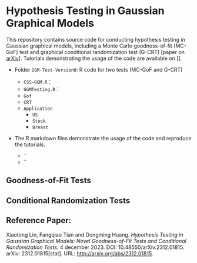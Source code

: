 # Hypothesis Testing in Gaussian Graphical Models
This repository contains source code for conducting hypothesis testing in Gaussian graphical models, including a Monte Carlo goodness-of-fit (MC-GoF) test and graphical conditional randomization test (G-CRT)  [paper on [arXiv](https://arxiv.org/abs/2312.01815)]. Tutorials demonstrating the usage of the code are available on [].

- Folder `GGM-Test-Version0`: R code for two tests (MC-GoF and G-CRT)
  - `CSS-GGM.R`：
  - `GGMTesting.R`：
  - `Gof`
  - `CRT`
  - `Application`
    - `US`
    - `Stock`
    - `Breast`
  
- The R markdown files demonstrate the usage of the code and reproduce the tutorials.
  - ``
  - ``

## Goodness-of-Fit Tests 


## Conditional Randomization Tests

## Reference Paper:   
Xiaotong Lin, Fangqiao Tian and Dongming Huang. *Hypothesis
Testing in Gaussian Graphical Models: Novel Goodness-of-Fit Tests
and Conditional Randomization Tests.* 4 december 2023. DOI:
10.48550/arXiv.2312.01815. arXiv: 2312.01815[stat]. URL:
http://arxiv.org/abs/2312.01815.
